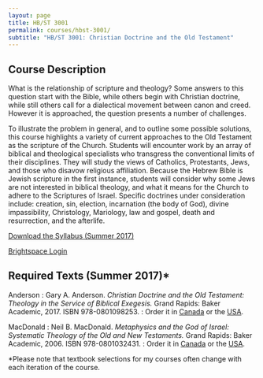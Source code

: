 ```yaml
---
layout: page
title: HB/ST 3001
permalink: courses/hbst-3001/
subtitle: "HB/ST 3001: Christian Doctrine and the Old Testament"
---
```


## Course Description

What is the relationship of scripture and theology? Some answers to
this question start with the Bible, while others begin with
Christian doctrine, while still others call for a dialectical
movement between canon and creed. However it is approached, the
question presents a number of challenges.

To illustrate the problem in general, and to outline some possible
solutions, this course highlights a variety of current approaches to
the Old Testament as the scripture of the Church. Students will
encounter work by an array of biblical and theological specialists
who transgress the conventional limits of their disciplines. They
will study the views of Catholics, Protestants, Jews, and those who
disavow religious affiliation. Because the Hebrew Bible is Jewish
scripture in the first instance, students will consider why some
Jews are not interested in biblical theology, and what it means for
the Church to adhere to the Scriptures of Israel. Specific doctrines
under consideration include: creation, sin, election, incarnation
(the body of God), divine impassibility, Christology, Mariology, law
and gospel, death and resurrection, and the afterlife.

[Download the Syllabus (Summer 2017)](https://github.com/danieldriver/Syllabi/raw/master/HB/HBST%203001-Doctrine%20and%20the%20OT.pdf)

[Brightspace Login](https://smu.brightspace.com/d2l/login)

## Required Texts (Summer 2017)*

Anderson
: Gary A. Anderson. *Christian Doctrine and the Old Testament: Theology in the Service of Biblical Exegesis.* Grand Rapids: Baker Academic, 2017. ISBN 978-0801098253.
: Order it in [Canada](http://amzn.to/2qOGjwJ) or the [USA](http://amzn.to/2rNajxY).

MacDonald
: Neil B. MacDonald. *Metaphysics and the God of Israel: Systematic Theology of the Old and New Testaments.* Grand Rapids: Baker Academic, 2006. ISBN 978-0801032431.
: Order it in [Canada](http://amzn.to/2rNtM1x) or the [USA](http://amzn.to/2qOBxPt).

<!--
tk
: tk
: Order it in [Canada]() or the [USA]().
-->

*Please note that textbook selections for my courses often change with each iteration of the course.
